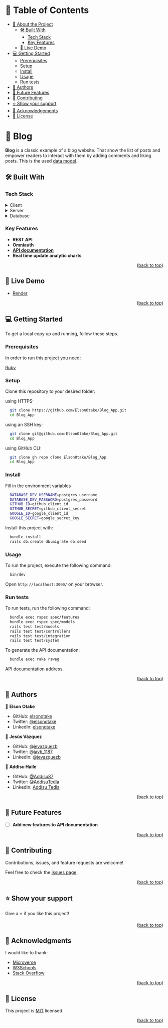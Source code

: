 <a name="readme-top"></a>

<!-- TABLE OF CONTENTS -->

# 📗 Table of Contents

- [📖 About the Project](#about-project)
  - [🛠 Built With](#built-with)
    - [Tech Stack](#tech-stack)
    - [Key Features](#key-features)
  - [🚀 Live Demo](#live-demo)
- [💻 Getting Started](#getting-started)
  - [Prerequisites](#prerequisites)
  - [Setup](#setup)
  - [Install](#install)
  - [Usage](#usage)
  - [Run tests](#run-tests)
- [👥 Authors](#authors)
- [🔭 Future Features](#future-features)
- [🤝 Contributing](#contributing)
- [⭐️ Show your support](#support)
- [🙏 Acknowledgements](#acknowledgements)
- [📝 License](#license)

<!-- PROJECT DESCRIPTION -->

# 📖 Blog <a name="about-project"></a>

**Blog** is a classic example of a blog website. That show the list of posts and empower readers to interact with them by adding comments and liking posts. This is the used [data model](./lib/assets/blog_app_erd.png).


## 🛠 Built With <a name="built-with"></a>

### Tech Stack <a name="tech-stack"></a>

<details>
  <summary>Client</summary>
  <ul>
    <li><a href="https://rubyonrails.org/">Ruby on Rails</a></li>
  </ul>
</details>

<details>
  <summary>Server</summary>
  <ul>
    <li><a href="https://github.com/igorkasyanchuk/active_storage_validations">Active Storage Validation</a></li>
    <li><a href="https://github.com/fnando/browser">Browser</a></li>
    <li><a href="https://github.com/flyerhzm/bullet">Bullet</a></li>
    <li><a href="https://bulma.io/">Bulma</a></li>
    <li><a href="https://github.com/CanCanCommunity/cancancan">Cancancan</a></li>
    <li><a href="https://github.com/teamcapybara/capybara">Capybara</a></li>
    <li><a href="https://github.com/ankane/chartkick">Chartkick</a></li>
    <li><a href="https://rubygems.org/gems/devise/">Devise</a></li>
    <li><a href="https://github.com/thoughtbot/factory_bot">Factory Bot</a></li>
    <li><a href="https://github.com/faker-ruby/faker">Faker</a></li>
    <li><a href="https://github.com/norman/friendly_id">FriendlyId</a></li>
    <li><a href="https://jwt.io/">JWT</a></li>
    <li><a href="https://github.com/cookpad/omniauth-rails_csrf_protection">OmniAuth Rails CSRF Protection</a></li>
    <li><a href="https://github.com/omniauth/omniauth-github">OmniAuth GitHub</a></li>
    <li><a href="https://github.com/zquestz/omniauth-google-oauth2">OmniAuth Google OAuth2</a></li>
    <li><a href="https://github.com/ddnexus/pagy">Pagy</a></li>
    <li><a href="https://github.com/rspec/rspec-rails">RSpec Rails</a></li>
    <li><a href="https://github.com/rubocop/rubocop">Rubocop</a></li>
    <li><a href="https://stimulus.hotwired.dev/">Stimulus</a></li>
    <li><a href="https://github.com/hotwired/turbo-rails">Turbo Rails</a></li>
  </ul>
</details>

<details>
<summary>Database</summary>
  <ul>
    <li><a href="https://www.postgresql.org/">PostgreSQL</a></li>
    <li><a href="https://www.elephantsql.com/">ElephantSQL</a></li>
  </ul>
</details>

<!-- Features -->

### Key Features <a name="key-features"></a>

- **REST API**
- **Omniauth**
- **[API documentation](https://swagger.io/solutions/api-documentation/)**
- **Real time update analytic charts**

<p align="right">(<a href="#readme-top">back to top</a>)</p>

<!-- LIVE DEMO -->

## 🚀 Live Demo <a name="live-demo"></a>

- [Render](https://elsonotake-blog.onrender.com/)

<p align="right">(<a href="#readme-top">back to top</a>)</p>

<!-- GETTING STARTED -->

## 💻 Getting Started <a name="getting-started"></a>

To get a local copy up and running, follow these steps.

### Prerequisites

In order to run this project you need:

[Ruby](https://www.ruby-lang.org/en/)

### Setup

Clone this repository to your desired folder:

using HTTPS:
```sh
  git clone https://github.com/ElsonOtake/Blog_App.git
  cd Blog_App
```

using an SSH key:
```sh
  git clone git@github.com:ElsonOtake/Blog_App.git
  cd Blog_App
```

using GitHub CLI:
```sh
  git clone gh repo clone ElsonOtake/Blog_App
  cd Blog_App
```

### Install

Fill in the environment variables
```sh
  DATABASE_DEV_USERNAME=postgres_username
  DATABASE_DEV_PASSWORD=postgres_password
  GITHUB_ID=github_client_id
  GITHUB_SECRET=github_client_secret
  GOOGLE_ID=google_client_id
  GOOGLE_SECRET=google_secret_key
```

Install this project with:
```sh
  bundle install
  rails db:create db:migrate db:seed
```

### Usage

To run the project, execute the following command:

```sh
  bin/dev
```
Open `http://localhost:3000/` on your browser.

### Run tests

To run tests, run the following command:

```sh
  bundle exec rspec spec/features
  bundle exec rspec spec/models
  rails test test/models
  rails test test/controllers
  rails test test/integration
  rails test test/system
```

To generate the API documentation:
```sh
  bundle exec rake rswag
```
[API documentation](http://localhost:3000/api-docs/index.html) address.

<p align="right">(<a href="#readme-top">back to top</a>)</p>

<!-- AUTHORS -->

## 👥 Authors <a name="authors"></a>

👤 **Elson Otake**

- GitHub: [elsonotake](https://github.com/elsonotake)
- Twitter: [@elsonotake](https://twitter.com/elsonotake)
- LinkedIn: [elsonotake](https://linkedin.com/in/elsonotake)

👤 **Jesús Vázquez**

- GitHub: [@jevazquezb](https://github.com/jevazquezb)
- Twitter: [@javb_1187](https://twitter.com/javb_1187)
- LinkedIn: [@jevazquezb](https://www.linkedin.com/in/jevazquezb)

👤 **Addisu Haile**

- GitHub: [@Addisu87](https://github.com/Addisu87)
- Twitter: [@AddisuTedla](https://twitter.com/AddisuTedla)
- LinkedIn: [Addisu Tedla](www.linkedin.com/in/addisu-tedla/)

<p align="right">(<a href="#readme-top">back to top</a>)</p>

<!-- FUTURE FEATURES -->

## 🔭 Future Features <a name="future-features"></a>

- [ ] **Add new features to API documentation**

<p align="right">(<a href="#readme-top">back to top</a>)</p>

<!-- CONTRIBUTING -->

## 🤝 Contributing <a name="contributing"></a>

Contributions, issues, and feature requests are welcome!

Feel free to check the [issues page](../../issues/).

<p align="right">(<a href="#readme-top">back to top</a>)</p>

<!-- SUPPORT -->

## ⭐️ Show your support <a name="support"></a>

Give a ⭐️ if you like this project!

<p align="right">(<a href="#readme-top">back to top</a>)</p>

<!-- ACKNOWLEDGEMENTS -->

## 🙏 Acknowledgments <a name="acknowledgements"></a>

I would like to thank:

- [Microverse](https://www.microverse.org/)
- [W3Schools](https://www.w3schools.com/)
- [Stack Overflow](https://stackoverflow.com/)

<p align="right">(<a href="#readme-top">back to top</a>)</p>

<!-- LICENSE -->

## 📝 License <a name="license"></a>

This project is [MIT](./MIT.md) licensed.

<p align="right">(<a href="#readme-top">back to top</a>)</p>
